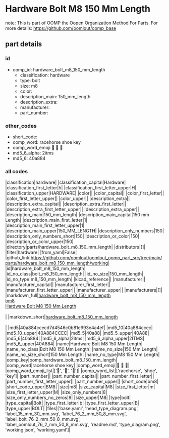 # Hardware Bolt M8 150 Mm Length  

note: This is part of OOMP the Oopen Organization Method For Parts. For more details: https://github.com/oomlout/oomp_base

##  part details





### id
* oomp_id: hardware_bolt_m8_150_mm_length
  * classification: hardware
  * type: bolt
  * size: m8
  * color: 
  * description_main: 150_mm_length
  * description_extra: 
  * manufacturer: 
  * part_number: 

### other_codes
* short_code: 
* oomp_word: racehorse shoe key
* oomp_word_emoji :racehorse: :shoe: :key:
* md5_6_alpha: 2itms
* md5_6: 40a884

### all codes 
|classification|hardware|
|classification_capital|Hardware|
|classification_first_letter|h|
|classification_first_letter_upper|H|
|classification_upper|HARDWARE|
|color||
|color_capital||
|color_first_letter||
|color_first_letter_upper||
|color_upper||
|description_extra||
|description_extra_capital||
|description_extra_first_letter||
|description_extra_first_letter_upper||
|description_extra_upper||
|description_main|150_mm_length|
|description_main_capital|150 mm Length|
|description_main_first_letter|1|
|description_main_first_letter_upper|1|
|description_main_upper|150_MM_LENGTH|
|description_only_numbers|150|
|description_only_numbers_short|150|
|description_or_color|150|
|description_or_color_upper|150|
|directory|parts/hardware_bolt_m8_150_mm_length|
|distributors|[]|
|filter|hardware|
|from_yaml|False|
|github_link|https://github.com/oomlout/oomlout_oomp_part_src/tree/main/parts/hardware_bolt_m8_150_mm_length/working|
|id|hardware_bolt_m8_150_mm_length|
|id_no_class|bolt_m8_150_mm_length|
|id_no_size|150_mm_length|
|id_no_type|m8_150_mm_length|
|kicad_reference||
|manufacturer||
|manufacturer_capital||
|manufacturer_first_letter||
|manufacturer_first_letter_upper||
|manufacturer_upper||
|manufacturers|[]|
|markdown_full|[hardware_bolt_m8_150_mm_length](https://github.com/oomlout/oomlout_oomp_part_src/tree/main/parts/hardware_bolt_m8_150_mm_length/working)<br>[bm8](https://github.com/oomlout/oomlout_oomp_part_src/tree/main/parts/hardware_bolt_m8_150_mm_length/working)<br>[Hardware Bolt M8 150 Mm Length](https://github.com/oomlout/oomlout_oomp_part_src/tree/main/parts/hardware_bolt_m8_150_mm_length/working)<br><br>|
|markdown_short|[hardware_bolt_m8_150_mm_length](https://github.com/oomlout/oomlout_oomp_part_src/tree/main/parts/hardware_bolt_m8_150_mm_length/working)<br><br>|
|md5|40a884ccecd7d4546c0b81e993e4a4ef|
|md5_10|40a884ccec|
|md5_10_upper|40A884CCEC|
|md5_5|40a88|
|md5_5_upper|40A88|
|md5_6|40a884|
|md5_6_alpha|2itms|
|md5_6_alpha_upper|2ITMS|
|md5_6_upper|40A884|
|name|Hardware Bolt M8 150 Mm Length|
|name_no_class|Bolt M8 150 Mm Length|
|name_no_size|150 Mm Length|
|name_no_size_short|150 Mm Length|
|name_no_type|M8 150 Mm Length|
|oomp_key|oomp_hardware_bolt_m8_150_mm_length|
|oomp_word|racehorse shoe key|
|oomp_word_emoji|:racehorse: :shoe: :key:|
|oomp_word_emoji_list|[':racehorse:', ':shoe:', ':key:']|
|oomp_word_list|['racehorse', 'shoe', 'key']|
|part_number||
|part_number_capital||
|part_number_first_letter||
|part_number_first_letter_upper||
|part_number_upper||
|short_code|bm8|
|short_code_upper|BM8|
|size|m8|
|size_capital|M8|
|size_first_letter|m|
|size_first_letter_upper|M|
|size_only_numbers|8|
|size_only_numbers_no_zeros|8|
|size_upper|M8|
|type|bolt|
|type_capital|Bolt|
|type_first_letter|b|
|type_first_letter_upper|B|
|type_upper|BOLT|
|files|['base.yaml', 'head_type_diagram.png', 'label_15_mm_30_mm.svg', 'label_76_2_mm_50_8_mm.svg', 'label_bolt_76_2_mm_50_8_mm.svg', 'label_oomlout_76_2_mm_50_8_mm.svg', 'readme.md', 'type_diagram.png', 'working.json', 'working.yaml']|
